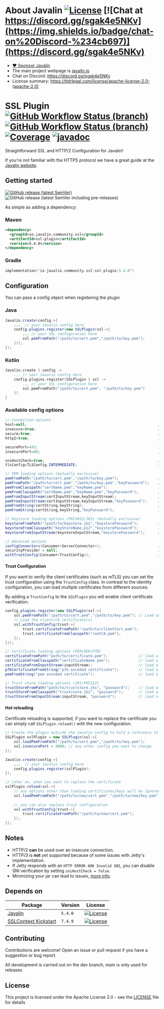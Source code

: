 # About Javalin [![License](https://img.shields.io/badge/License-Apache%202.0-blue.svg)](https://opensource.org/licenses/Apache-2.0) [![Chat at https://discord.gg/sgak4e5NKv](https://img.shields.io/badge/chat-on%20Discord-%234cb697)](https://discord.gg/sgak4e5NKv)

* [:heart: Sponsor Javalin](https://github.com/sponsors/tipsy)
* The main project webpage is [javalin.io](https://javalin.io)
* Chat on Discord: https://discord.gg/sgak4e5NKv
* License summary: https://tldrlegal.com/license/apache-license-2.0-(apache-2.0)

# SSL Plugin [![GitHub Workflow Status (branch)](https://img.shields.io/github/actions/workflow/status/javalin/javalin-ssl/main.yaml?branch=main&label=main&logo=githubactions&logoColor=white)](https://github.com/javalin/javalin-ssl/actions?query=branch%3Amain) [![GitHub Workflow Status (branch)](https://img.shields.io/github/actions/workflow/status/javalin/javalin-ssl/main.yaml?branch=dev&label=dev&logo=githubactions&logoColor=white)](https://github.com/javalin/javalin-ssl/actions?query=branch%3Adev) [![Coverage](https://codecov.io/gh/javalin/javalin-ssl/branch/dev/graphs/badge.svg)](https://app.codecov.io/gh/javalin/javalin-ssl) [![javadoc](https://javadoc.io/badge2/io.javalin.community.ssl/ssl-plugin/javadoc.svg)](https://javadoc.io/doc/io.javalin.community.ssl/ssl-plugin)

Straightforward SSL and HTTP/2 Configuration for Javalin!

If you're not familiar with the HTTPS protocol we have a great guide at the [Javalin website](https://javalin.io/tutorials/javalin-ssl-tutorial).

## Getting started

[![GitHub release (latest SemVer)](https://img.shields.io/github/v/release/javalin/javalin-ssl?label=Latest%20Release)](https://github.com/javalin/javalin-ssl/releases) ![GitHub release (latest SemVer including pre-releases)](https://img.shields.io/github/v/release/javalin/javalin-ssl?include_prereleases&label=Latest%20Snapshot)

As simple as adding a dependency:
### Maven

```xml
<dependency>
  <groupId>io.javalin.community.ssl</groupId>
  <artifactId>ssl-plugin</artifactId>
  <version>5.4.0</version>
</dependency>
```
### Gradle

```kotlin
implementation('io.javalin.community.ssl:ssl-plugin:5.4.0')
```


## Configuration

You can pass a config object when registering the plugin

### Java

```java
Javalin.create(config->{
    ...  // your Javalin config here
    config.plugins.register(new SSLPlugin(ssl->{
        ... // your SSL configuration here
        ssl.pemFromPath("/path/to/cert.pem","/path/to/key.pem");
    }));
});
```

### Kotlin

```kotlin
Javalin.create { config ->
    ... // your Javalin config here
    config.plugins.register(SSLPlugin { ssl ->
        ... // your SSL configuration here
        ssl.pemFromPath("/path/to/cert.pem", "/path/to/key.pem")
    })
}
```

### Available config options

```java
// Connection options
host=null;                                                            // Host to bind to, by default it will bind to all interfaces
insecure=true;                                                        // Toggle the default http (insecure) connector
secure=true;                                                          // Toggle the default https (secure) connector
http2=true;                                                           // Toggle HTTP/2 Support

securePort=443;                                                       // Port to use on the SSL (secure) connector
insecurePort=80;                                                      // Port to use on the http (insecure) connector

sniHostCheck=true;                                                    // Enable SNI hostname verification
tlsConfig=TLSConfig.INTERMEDIATE;                                     // Set the TLS configuration. (by default it uses Mozilla's intermediate configuration)

// PEM loading options (mutually exclusive)
pemFromPath("/path/to/cert.pem","/path/to/key.pem");                  // load from the given paths
pemFromPath("/path/to/cert.pem","/path/to/key.pem","keyPassword");    // load from the given paths with the given key password
pemFromClasspath("certName.pem","keyName.pem");                       // load from the given paths in the classpath
pemFromClasspath("certName.pem","keyName.pem","keyPassword");         // load from the given paths in the classpath with the given key password
pemFromInputStream(certInputStream,keyInputStream);                   // load from the given input streams
pemFromInputStream(certInputStream,keyInputStream,"keyPassword");     // load from the given input streams with the given key password
pemFromString(certString,keyString);                                  // load from the given strings
pemFromString(certString,keyString,"keyPassword");                    // load from the given strings with the given key password

// Keystore loading options (PKCS#12/JKS) (mutually exclusive)
keystoreFromPath("/path/to/keystore.jks","keystorePassword");         // load the keystore from the given path
keystoreFromClasspath("keyStoreName.p12","keystorePassword");         // load the keystore from the given path in the classpath
keystoreFromInputStream(keystoreInputStream,"keystorePassword");      // load the keystore from the given input stream

// Advanced options
configConnectors(Consumer<ServerConnector>);                          // Set a Consumer to configure the connectors
securityProvider = null;                                              // Use a custom security provider
withTrustConfig(Consumer<TrustConfig>);                               // Set the trust configuration, explained below. (by default all clients are trusted)
```

#### Trust Configuration

If you want to verify the client certificates (such as mTLS) you can set the trust configuration using the `TrustConfig` class.
In contrast to the identity configuration, you can load multiple certificates from different sources.

By adding a `TrustConfig` to the `SSLPlugin` you will enable client certificate verification.
```java
config.plugins.register(new SSLPlugin(ssl->{
    ssl.pemFromPath("/path/to/cert.pem","/path/to/key.pem"); // Load our identity data
    // Load the client/CA certificate(s)
    ssl.withTrustConfig(trust->{
        trust.certificateFromPath("/path/to/clientCert.pem");
        trust.certificateFromClasspath("rootCA.pem");
    });
}));
```

```java
// Certificate loading options (PEM/DER/P7B)
certificateFromPath("path/to/certificate.pem");              // load a PEM/DER/P7B cert from the given path
certificateFromClasspath("certificateName.pem");             // load a PEM/DER/P7B cert from the given path in the classpath
certificateFromInputStream(inputStream);                     // load a PEM/DER/P7B cert from the given input stream
p7bCertificateFromString("p7b encoded certificate");         // load a P7B cert from the given string
pemFromString("pem encoded certificate");                    // load a PEM cert from the given string

// Trust store loading options (JKS/PKCS12)
trustStoreFromPath("path/to/truststore.jks", "password");    // load a trust store from the given path
trustStoreFromClasspath("truststore.jks", "password");       // load a trust store from the given path in the classpath
trustStoreFromInputStream(inputStream, "password");          // load a trust store from the given input stream
```


#### Hot reloading
Certificate reloading is supported, if you want to replace the certificate you can simply call `SSLPlugin.reload()` with the new configuration.

```java
// Create the plugin outside the Javalin config to hold a reference to reload it
SSLPlugin sslPlugin = new SSLPlugin(ssl->{
    ssl.loadPemFromPath("/path/to/cert.pem","/path/to/key.pem");
    ssl.insecurePort = 8080; // any other config you want to change
});

Javalin.create(config->{
    ...  // your Javalin config here
    config.plugins.register(sslPlugin);
});

// later on, when you want to replace the certificate
sslPlugin.reload(ssl->{
    // any options other than loading certificates/keys will be ignored.
    ssl.loadPemFromPath("/path/to/new/cert.pem","/path/to/new/key.pem");
    
    // you can also replace trust configuration
    ssl.withTrustConfig(trust->{
        trust.certificateFromPath("/path/to/new/cert.pem");
    });
});
``` 



## Notes

- HTTP/2 **can** be used over an insecure connection.
- HTTP/3 is **not** yet supported because of some issues with Jetty's implementation.
- If Jetty responds with an `HTTP ERROR 400 Invalid SNI`, you can disable SNI verification by
  setting `sniHostCheck = false`.
- Minimizing your jar can lead to issues, [more info](https://github.com/javalin/javalin-ssl/issues/59).   

## Depends on

| Package                                       | Version | License                                                                                                              |
|-----------------------------------------------|---------|----------------------------------------------------------------------------------------------------------------------|
| [Javalin](https://github.com/javalin/javalin) | `5.4.0` | [![License](https://img.shields.io/badge/License-Apache%202.0-blue.svg)](https://opensource.org/licenses/Apache-2.0) |
 | [SSLContext Kickstart](https://github.com/Hakky54/sslcontext-kickstart) | `7.4.9` | [![License](https://img.shields.io/badge/License-Apache%202.0-blue.svg)](https://opensource.org/licenses/Apache-2.0) |

## Contributing

Contributions are welcome! Open an issue or pull request if you have a suggestion or bug report.

All development is carried out on the dev branch, main is only used for releases.


## License

This project is licensed under the Apache License 2.0 - see the [LICENSE](LICENSE) file for details




